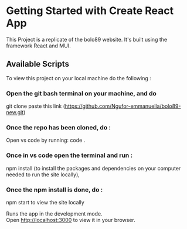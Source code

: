 # Getting Started with Create React App

This Project is a replicate of the bolo89 website. It's built using  the framework React and MUI.

## Available Scripts
To  view this project on your local machine do the following :

### Open the git bash terminal on your machine, and do 
git clone paste this link (https://github.com/Ngufor-emmanuella/bolo89-new.git) 

### Once the repo has been cloned, do :

Open vs code by running: code .

### Once in vs code open the terminal and run :

npm install (to install the packages and dependencies on your computer needed to run the site locally),

### Once the npm install is done, do : 

npm start  to view the site locally

Runs the app in the development mode.\
Open [http://localhost:3000](http://localhost:3000) to view it in your browser.
